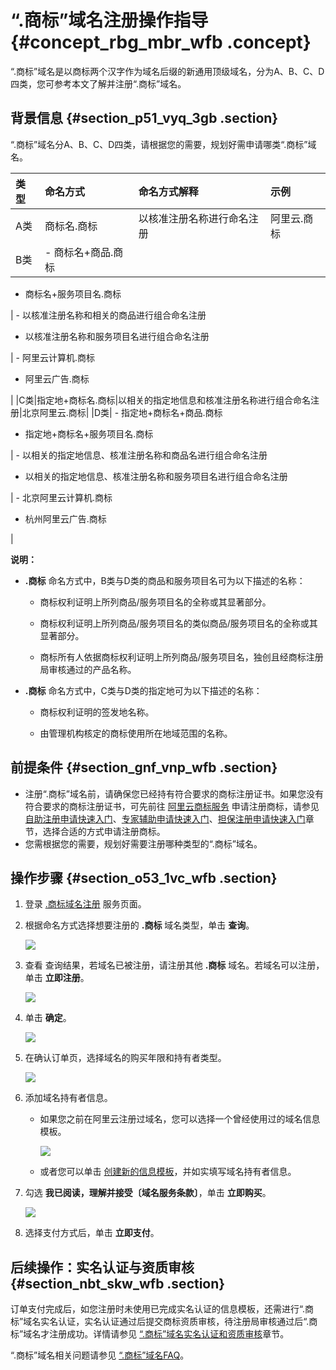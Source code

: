 # “.商标”域名注册操作指导 {#concept_rbg_mbr_wfb .concept}

“.商标”域名是以商标两个汉字作为域名后缀的新通用顶级域名，分为A、B、C、D四类，您可参考本文了解并注册“.商标”域名。

## 背景信息 {#section_p51_vyq_3gb .section}

“.商标”域名分A、B、C、D四类，请根据您的需要，规划好需申请哪类“.商标”域名。

|类型|命名方式|命名方式解释|示例|
|:-|:---|:-----|:-|
|A类|商标名.商标|以核准注册名称进行命名注册|阿里云.商标|
|B类| -   商标名+商品.商标
-   商标名+服务项目名.商标

 | -   以核准注册名称和相关的商品进行组合命名注册
-   以核准注册名称和服务项目名进行组合命名注册

 | -   阿里云计算机.商标

 -   阿里云广告.商标

 |
|C类|指定地+商标名.商标|以相关的指定地信息和核准注册名称进行组合命名注册|北京阿里云.商标|
|D类| -   指定地+商标名+商品.商标
-   指定地+商标名+服务项目名.商标

 | -   以相关的指定地信息、核准注册名称和商品名进行组合命名注册
-   以相关的指定地信息、核准注册名称和服务项目名进行组合命名注册

 | -   北京阿里云计算机.商标

 -   杭州阿里云广告.商标

 |

**说明：** 

-   **.商标** 命名方式中，B类与D类的商品和服务项目名可为以下描述的名称：

    -   商标权利证明上所列商品/服务项目名的全称或其显著部分。

    -   商标权利证明上所列商品/服务项目名的类似商品/服务项目名的全称或其显著部分。

    -   商标所有人依据商标权利证明上所列商品/服务项目名，独创且经商标注册局审核通过的产品名称。

-   **.商标** 命名方式中，C类与D类的指定地可为以下描述的名称：

    -   商标权利证明的签发地名称。

    -   由管理机构核定的商标使用所在地域范围的名称。


## 前提条件 {#section_gnf_vnp_wfb .section}

-   注册“.商标”域名前，请确保您已经持有符合要求的商标注册证书。如果您没有符合要求的商标注册证书，可先前往 [阿里云商标服务](https://tm.aliyun.com/?spm=5176.12195464.0.0.65481fc5Ru0gfl#/) 申请注册商标，请参见 [自助注册申请快速入门](https://help.aliyun.com/document_detail/90700.html?spm=a2c4g.11186623.6.548.76b39fbfGgferu)、[专家辅助申请快速入门](https://help.aliyun.com/document_detail/90071.html?spm=a2c4g.11186623.6.549.49713c51M0vb4T)、[担保注册申请快速入门](https://help.aliyun.com/document_detail/90703.html?spm=a2c4g.11186623.6.550.4b56737a9Kw6st)章节，选择合适的方式申请注册商标。
-   您需根据您的需要，规划好需要注册哪种类型的“.商标”域名。

## 操作步骤 {#section_o53_1vc_wfb .section}

1.  登录 [.商标域名注册](https://wanwang.aliyun.com/trademark/domain/searchresult#/) 服务页面。
2.  根据命名方式选择想要注册的 **.商标** 域名类型，单击 **查询**。

    ![](http://static-aliyun-doc.oss-cn-hangzhou.aliyuncs.com/assets/img/64849/154682869536181_zh-CN.png)

3.  查看 查询结果，若域名已被注册，请注册其他 **.商标** 域名。若域名可以注册，单击 **立即注册**。

    ![](http://static-aliyun-doc.oss-cn-hangzhou.aliyuncs.com/assets/img/64849/154682869536182_zh-CN.png)

4.  单击 **确定**。

    ![](http://static-aliyun-doc.oss-cn-hangzhou.aliyuncs.com/assets/img/64849/154682869536183_zh-CN.png)

5.  在确认订单页，选择域名的购买年限和持有者类型。

    ![](http://static-aliyun-doc.oss-cn-hangzhou.aliyuncs.com/assets/img/64849/154682869536184_zh-CN.png)

6.  添加域名持有者信息。
    -   如果您之前在阿里云注册过域名，您可以选择一个曾经使用过的域名信息模板。

        ![](http://static-aliyun-doc.oss-cn-hangzhou.aliyuncs.com/assets/img/64849/154682869536185_zh-CN.png)

    -   或者您可以单击 [创建新的信息模板](cn.zh-CN/用户指南/域名管理/创建域名注册信息模板.md#)，并如实填写域名持有者信息。

7.  勾选 **我已阅读，理解并接受〔域名服务条款〕**，单击 **立即购买**。

    ![](http://static-aliyun-doc.oss-cn-hangzhou.aliyuncs.com/assets/img/64849/154682869536186_zh-CN.png)

8.  选择支付方式后，单击 **立即支付**。

## 后续操作：实名认证与资质审核 {#section_nbt_skw_wfb .section}

订单支付完成后，如您注册时未使用已完成实名认证的信息模板，还需进行“.商标”域名实名认证，实名认证通过后提交商标资质审核，待注册局审核通过后“.商标”域名才注册成功。详情请参见 [“.商标”域名实名认证和资质审核](cn.zh-CN/用户指南/域名实名认证/“.商标”域名实名认证和资质审核.md#)章节。

“.商标”域名相关问题请参见 [“.商标”域名FAQ](../cn.zh-CN/常见问题/概念类问题/“.商标”域名FAQ.md#)。

